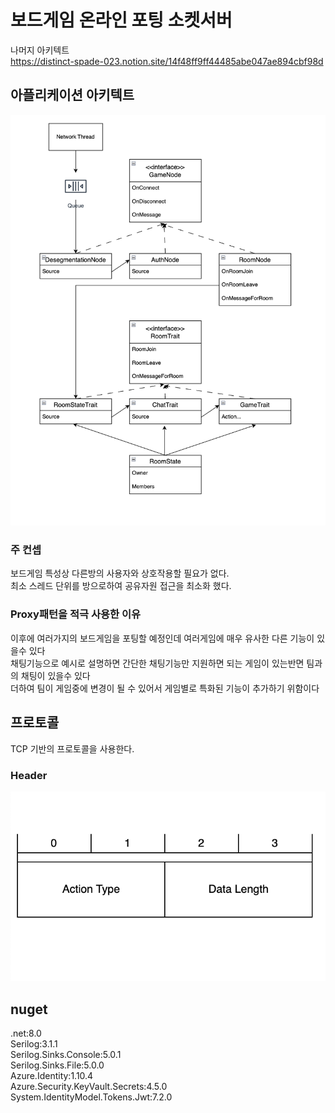 # 보드게임 온라인 포팅 소켓서버

나머지 아키텍트   
https://distinct-spade-023.notion.site/14f48ff9ff44485abe047ae894cbf98d

## 아플리케이션 아키텍트

![aa](./aa.png)  

### 주 컨셉
보드게임 특성상 다른방의 사용자와 상호작용할 필요가 없다.   
최소 스레드 단위를 방으로하여 공유자원 접근을 최소화 했다.

### Proxy패턴을 적극 사용한 이유
이후에 여러가지의 보드게임을 포팅할 예정인데 여러게임에 매우 유사한 다른 기능이 있을수 있다   
채팅기능으로 예시로 설명하면 간단한 채팅기능만 지원하면 되는 게임이 있는반면 팀과의 채팅이 있을수 있다   
더하여 팀이 게임중에 변경이 될 수 있어서 게임별로 특화된 기능이 추가하기 위함이다

## 프로토콜
TCP 기반의 프로토콜을 사용한다.   

### Header
![protocol](./protocol.png)  

## nuget
.net:8.0   
Serilog:3.1.1   
Serilog.Sinks.Console:5.0.1   
Serilog.Sinks.File:5.0.0   
Azure.Identity:1.10.4   
Azure.Security.KeyVault.Secrets:4.5.0   
System.IdentityModel.Tokens.Jwt:7.2.0   
